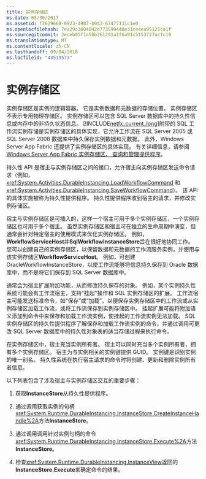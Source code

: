 ```yaml
---
title: 实例存储区
ms.date: 03/30/2017
ms.assetid: f2629668-0923-4987-b943-67477131c1e0
ms.openlocfilehash: 7ea29c3604042d773590448e31ce4ea95125ca1f
ms.sourcegitcommit: 2eceb05f1a5bb261291a1f6a91c5153727ac1c19
ms.translationtype: MT
ms.contentlocale: zh-CN
ms.lasthandoff: 09/04/2018
ms.locfileid: "43519573"
---
```

# <a name="instance-stores"></a>实例存储区
实例存储区是实例的逻辑容器。 它是实例数据和元数据的存储位置。 实例存储区不表示专用物理存储区。 实例存储区可以包含 SQL Server 数据库中的持久性信息或内存中的非持久状态信息。 [!INCLUDE[netfx_current_long](../../../includes/netfx-current-long-md.md)]附带的 SQL 工作流实例存储是实例存储区的具体实现，它允许工作流在 SQL Server 2005 或 SQL Server 2008 数据库中持久保存实例数据和元数据。 此外，Windows Server App Fabric 还提供了实例存储区的具体实现。 有关详细信息，请参阅[Windows Server App Fabric 实例存储区、 查询和管理提供程序](https://go.microsoft.com/fwlink/?LinkID=201201&clcid=0x409)。  
  
 持久性 API 是宿主与实例存储区之间的接口，允许宿主向实例存储区发送命令请求（例如，<xref:System.Activities.DurableInstancing.LoadWorkflowCommand> 和 <xref:System.Activities.DurableInstancing.SaveWorkflowCommand>）。 该 API 的具体实施被称为持久性提供程序。 持久性提供程序收到宿主的请求，并修改实例存储区。  
  
 宿主与实例存储区是可插入的，这样一个宿主可用于多个实例存储区，一个实例存储区也可用于多个宿主。 虽然实例存储区和宿主可在独立的生命周期中演变，但通常会针对特定宿主的使用模式来优化实例存储区。 例如， **WorkflowServiceHost**并**SqlWorkflowInstanceStore**旨在很好地协同工作。 您可以创建自己的实例存储区，以保留数据和元数据的工作流服务实例，并使用与该实例存储区**WorkflowServiceHost**。 例如，可创建 OracleWorkflowInstanceStore，以使工作流能够将信息持久保存到 Oracle 数据库中，而不是将它们保存到 SQL Server 数据库中。  
  
 通常会为宿主扩展附加功能，从而修改持久保存的对象。 例如，某个实例持久性系统可能会有工作流宿主，支持"挂起"操作和 SQL 实例存储区的扩展。  工作流宿主可能发送标准命令，如“保存”或“加载”，以便保存实例存储区中的工作流或从实例存储区加载工作流，或将工作流保存到实例存储区中。 挂起扩展可能将附加语义添加到命令中来保存和加载工作流实例，使挂起的工作流实例无法加载。 SQL 实例存储区的持久性提供程序了解保存和加载工作流实例的命令，并通过调用可更改 SQL Server 数据库中的持久性对象表的适当存储过程来执行命令。  
  
 在实例存储区中，宿主充当实例所有者。 宿主可以同时充当多个实例所有者，拥有多个实例存储区。 宿主为与实例相关的实例键提供 GUID。 实例键是识别实例的唯一别名。 持久性系统在执行宿主请求的命令时将创建、更新和删除实例所有者信息。  
  
 以下列表包含了涉及宿主与实例存储区交互的重要步骤：  
  
1.  获取**InstanceStore**从持久性提供程序。  

2.  通过调用获取实例的句柄<xref:System.Runtime.DurableInstancing.InstanceStore.CreateInstanceHandle%2A>方法**InstanceStore**。  
  
3.  通过调用调用针对实例句柄的命令<xref:System.Runtime.DurableInstancing.InstanceStore.Execute%2A>方法**InstanceStore**。  
  
4.  检查<xref:System.Runtime.DurableInstancing.InstanceView>返回的**InstanceStore.Execute**来确定命令的结果。
